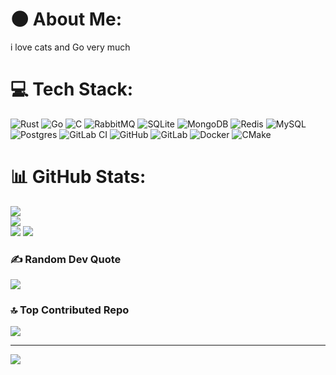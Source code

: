#  🌑 About Me:
i love cats and Go very much


# 💻 Tech Stack:
![Rust](https://img.shields.io/badge/rust-%23000000.svg?style=flat&logo=rust&logoColor=white) ![Go](https://img.shields.io/badge/go-%2300ADD8.svg?style=flat&logo=go&logoColor=white) ![C](https://img.shields.io/badge/c-%2300599C.svg?style=flat&logo=c&logoColor=white) ![RabbitMQ](https://img.shields.io/badge/rabbitmq-FF6600?style=flat&logo=rabbitmq&logoColor=white) ![SQLite](https://img.shields.io/badge/sqlite-%2307405e.svg?style=flat&logo=sqlite&logoColor=white) ![MongoDB](https://img.shields.io/badge/MongoDB-%234ea94b.svg?style=flat&logo=mongodb&logoColor=white) ![Redis](https://img.shields.io/badge/redis-%23DD0031.svg?style=flat&logo=redis&logoColor=white) ![MySQL](https://img.shields.io/badge/mysql-4479A1.svg?style=flat&logo=mysql&logoColor=white) ![Postgres](https://img.shields.io/badge/postgres-%23316192.svg?style=flat&logo=postgresql&logoColor=white) ![GitLab CI](https://img.shields.io/badge/gitlab%20CI-%23181717.svg?style=flat&logo=gitlab&logoColor=white) ![GitHub](https://img.shields.io/badge/github-%23121011.svg?style=flat&logo=github&logoColor=white) ![GitLab](https://img.shields.io/badge/gitlab-%23181717.svg?style=flat&logo=gitlab&logoColor=white) ![Docker](https://img.shields.io/badge/docker-%230db7ed.svg?style=flat&logo=docker&logoColor=white) ![CMake](https://img.shields.io/badge/CMake-%23008FBA.svg?style=flat&logo=cmake&logoColor=white)
# 📊 GitHub Stats:
![](https://github-readme-stats.vercel.app/api?username=osamikoyo&theme=dark&hide_border=true&include_all_commits=false&count_private=false)<br/>
![](https://github-readme-streak-stats.herokuapp.com/?user=osamikoyo&theme=dark&hide_border=true)<br/>
![](https://github-readme-stats.vercel.app/api/top-langs/?username=osamikoyo&theme=dark&hide_border=true&include_all_commits=false&count_private=false&layout=compact)
![]([https://media1.tenor.com/m/fECMwsFrW_YAAAAd/anime-boy.gif](https://i.pinimg.com/originals/59/33/29/593329346f05b3c99842e1675e27a632.gif))
### ✍️ Random Dev Quote
![](https://quotes-github-readme.vercel.app/api?type=horizontal&theme=tokyonight)

### 🔝 Top Contributed Repo
![](https://github-contributor-stats.vercel.app/api?username=osamikoyo&limit=5&theme=nord&combine_all_yearly_contributions=true)

---
[![](https://visitcount.itsvg.in/api?id=osamikoyo&icon=0&color=12)](https://visitcount.itsvg.in)

<!-- Proudly created with GPRM ( https://gprm.itsvg.in ) -->
